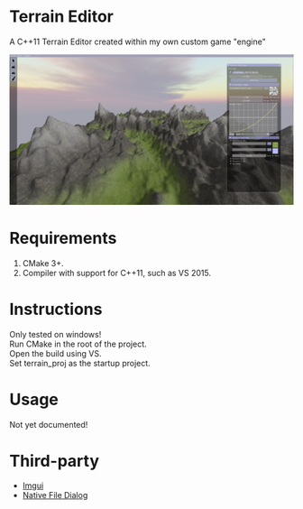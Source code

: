 # Terrain Editor
A C++11 Terrain Editor created within my own custom game "engine"

![alt text](https://github.com/Aggroo/TerrainEditor/blob/master/terrain.png)

# Requirements
1. CMake 3+.
2. Compiler with support for C++11, such as VS 2015.
  
# Instructions
Only tested on windows!  
Run CMake in the root of the project.  
Open the build using VS.  
Set terrain_proj as the startup project.  
  
# Usage
Not yet documented!
  
# Third-party
* [Imgui](https://github.com/ocornut/imgui)
* [Native File Dialog](https://github.com/mlabbe/nativefiledialog)
